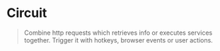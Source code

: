 # Circuit

> Combine http requests which retrieves info or executes services together. Trigger it with hotkeys, browser events or user actions.
